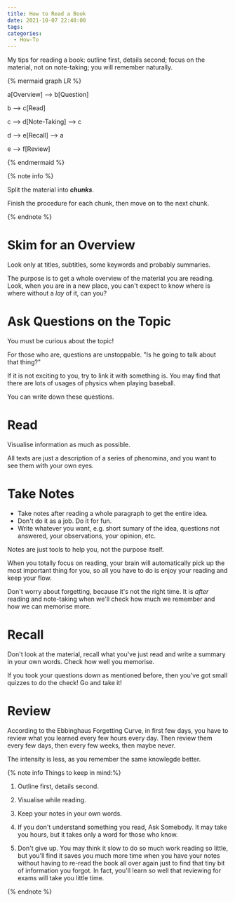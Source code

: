 ```yaml
---
title: How to Read a Book
date: 2021-10-07 22:40:00
tags:
categories:
  - How-To
---
```


My tips for reading a book: outline first, details second; focus on the material, not on note-taking; you will remember naturally.

<!--more-->

{% mermaid graph LR %}

a[Overview] --> b[Question]

b --> c[Read]

c --> d[Note-Taking] --> c

d --> e[Recall] --> a

e --> f[Review]

{% endmermaid %}

{% note info %}


Split the material into ***chunks***.

Finish the procedure for each chunk, then move on to the next chunk.

{% endnote %}

# Skim for an Overview

Look only at titles, subtitles, some keywords and probably summaries.

The purpose is to get a whole overview of the material you are reading. Look, when you are in a new place, you can't expect to know where is where without a *lay* of it, can you?

# Ask Questions on the Topic

You must be curious about the topic!

For those who are, questions are unstoppable. "Is he going to talk about that thing?"

If it is not exciting to you, try to link it with something is. You may find that there are lots of usages of physics when playing baseball.

You can write down these questions.

# Read

Visualise information as much as possible.

All texts are just a description of a series of phenomina, and you want to see them with your own eyes.

# Take Notes

- Take notes after reading a whole paragraph to get the entire idea.
- Don't do it as a job. Do it for fun.
- Write whatever you want, e.g. short sumary of the idea, questions not answered, your observations, your opinion, etc.

Notes are just tools to help you, not the purpose itself.

When you totally focus on reading, your brain will automatically pick up the most important thing for you, so all you have to do is enjoy your reading and keep your flow.

Don't worry about forgetting, because it's not the right time. It is *after* reading and note-taking when we'll check how much we remember and how we can memorise more.

# Recall

Don't look at the material, recall what you've just read and write a summary in your own words. Check how well you memorise.

If you took your questions down as mentioned before, then you've got small quizzes to do the check! Go and take it!

# Review

According to the Ebbinghaus Forgetting Curve, in first few days, you have to review what you learned every few hours every day. Then review them every few days, then every few weeks, then maybe never.

The intensity is less, as you remember the same knowlegde better.

{% note info Things to keep in mind:%}

1. Outline first, details second.

2. Visualise while reading.

3. Keep your notes in your own words.

4. If you don't understand something you read, Ask Somebody. It may take you hours, but it takes only a word for those who know.
5. Don't give up. You may think it slow to do so much work reading so little, but you'll find it saves you much more time when you have your notes without having to re-read the book all over again just to find that tiny bit of information you forgot. In fact, you'll learn so well that reviewing for exams will take you little time.

{% endnote %}